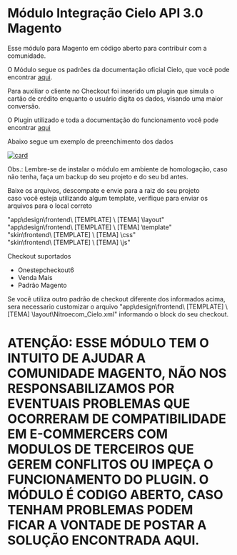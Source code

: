 # Módulo Integração Cielo API 3.0 Magento
Esse módulo para Magento em código aberto para contribuir com a comunidade.

O Módulo segue os padrões da documentação oficial Cielo, que você pode encontrar <a href="https://developercielo.github.io/Webservice-3.0/">aqui</a>.

Para auxiliar o cliente no Checkout foi inserido um plugin que simula o cartão de crédito enquanto o usuário digita os dados, visando uma maior conversão.

O Plugin utilizado e toda a documentação do funcionamento você pode encontrar <a href="https://github.com/jessepollak/card">aqui</a>

Abaixo segue um exemplo de preenchimento dos dados<p>
<a href="https://camo.githubusercontent.com/312e819c130acb5d17a5a8568c4ae6c315210dac/687474703a2f2f692e696d6775722e636f6d2f71473354656e4f2e676966" target="_blank"><img src="https://camo.githubusercontent.com/312e819c130acb5d17a5a8568c4ae6c315210dac/687474703a2f2f692e696d6775722e636f6d2f71473354656e4f2e676966" alt="card" data-canonical-src="http://i.imgur.com/qG3TenO.gif" style="max-width:100%;"></a>

Obs.: Lembre-se de instalar o módulo em ambiente de homologação, caso não tenha, faça um backup do seu projeto e do seu bd antes.

Baixe os arquivos, descompate e envie para a raiz do seu projeto<br>
caso você esteja utilizando algum template, verifique para enviar os arquivos para o local correto

"app\design\frontend\ [TEMPLATE] \ [TEMA] \layout"<br>
"app\design\frontend\ [TEMPLATE] \ [TEMA] \template"<br>
"skin\frontend\ [TEMPLATE] \ [TEMA] \css"<br>
"skin\frontend\ [TEMPLATE] \ [TEMA] \js"<br>

Checkout suportados
- Onestepcheckout6
- Venda Mais
- Padrão Magento

Se você utiliza outro padrão de checkout diferente dos informados acima, sera necessario customizar o arquivo
"app\design\frontend\ [TEMPLATE] \ [TEMA] \layout\Nitroecom_Cielo.xml" informando o block do seu checkout.

# ATENÇÃO: ESSE MÓDULO TEM O INTUITO DE AJUDAR A COMUNIDADE MAGENTO, NÃO NOS RESPONSABILIZAMOS POR EVENTUAIS PROBLEMAS QUE OCORRERAM DE COMPATIBILIDADE EM E-COMMERCERS COM MODULOS DE TERCEIROS QUE GEREM CONFLITOS OU IMPEÇA O FUNCIONAMENTO DO PLUGIN. O MÓDULO É CODIGO ABERTO, CASO TENHAM PROBLEMAS PODEM FICAR A VONTADE DE POSTAR A SOLUÇÃO ENCONTRADA AQUI.
